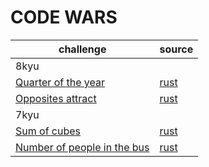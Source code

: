 # CODE WARS

| challenge | source |
|-----------|--------|
| 8kyu |
| [Quarter of the year](8kyu/quarter_of_the_year/README.md) | [rust](8kyu/quarter_of_the_year/) |
| [Opposites attract](8kyu/opposites_attract/README.md) | [rust](8kyu/opposites_attract/) |
| 7kyu |
| [Sum of cubes](7kyu/sum_of_cubes/README.md) | [rust](7kyu/sum_of_cubes/) |
| [Number of people in the bus](7kyu/number_of_people_in_the_bus/README.md) | [rust](7kyu/number_of_people_in_the_bus/)
